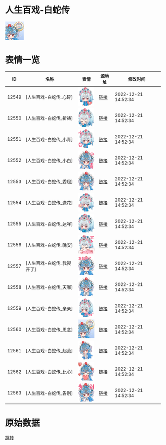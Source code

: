 # 人生百戏-白蛇传

<img src="./cover.png" height="60" alt="cover" />

# 表情一览

|ID|名称|表情|源地址|修改时间|
|----|----|----|----|----|
|12549|[人生百戏-白蛇传_心碎]|<img src="./pic/012549_%5B人生百戏-白蛇传_心碎%5D.png" height="60" alt="心碎"/>|[链接](https://i0.hdslb.com/bfs/garb/item/cfc0b52685db8626647ee6067642490b55eefcda.png)|2022-12-21 14:52:34|
|12550|[人生百戏-白蛇传_祈祷]|<img src="./pic/012550_%5B人生百戏-白蛇传_祈祷%5D.png" height="60" alt="祈祷"/>|[链接](https://i0.hdslb.com/bfs/garb/item/8700814b5d80d0b49f56175e88109f7d53c259d2.png)|2022-12-21 14:52:34|
|12551|[人生百戏-白蛇传_小青]|<img src="./pic/012551_%5B人生百戏-白蛇传_小青%5D.png" height="60" alt="小青"/>|[链接](https://i0.hdslb.com/bfs/garb/item/1846be7f7ab2a79db723259b25f739ccb0feb343.png)|2022-12-21 14:52:34|
|12552|[人生百戏-白蛇传_小白]|<img src="./pic/012552_%5B人生百戏-白蛇传_小白%5D.png" height="60" alt="小白"/>|[链接](https://i0.hdslb.com/bfs/garb/item/2bbf98ffb3e0ea4417d33a89c7aae8579a172c67.png)|2022-12-21 14:52:34|
|12553|[人生百戏-白蛇传_委屈]|<img src="./pic/012553_%5B人生百戏-白蛇传_委屈%5D.png" height="60" alt="委屈"/>|[链接](https://i0.hdslb.com/bfs/garb/item/3456828691a450434780d375904886d571b22b9e.png)|2022-12-21 14:52:34|
|12554|[人生百戏-白蛇传_送花]|<img src="./pic/012554_%5B人生百戏-白蛇传_送花%5D.png" height="60" alt="送花"/>|[链接](https://i0.hdslb.com/bfs/garb/item/ce05449039dc3935e5f766d7dde4a86e9e54564f.png)|2022-12-21 14:52:34|
|12555|[人生百戏-白蛇传_达咩]|<img src="./pic/012555_%5B人生百戏-白蛇传_达咩%5D.png" height="60" alt="达咩"/>|[链接](https://i0.hdslb.com/bfs/garb/item/2dd1f5cfc00cd06f603ca37338871b0fdfbe5bee.png)|2022-12-21 14:52:34|
|12556|[人生百戏-白蛇传_晚安]|<img src="./pic/012556_%5B人生百戏-白蛇传_晚安%5D.png" height="60" alt="晚安"/>|[链接](https://i0.hdslb.com/bfs/garb/item/8678e71fa3d68a4382f174b6f9cc7708fb91e176.png)|2022-12-21 14:52:34|
|12557|[人生百戏-白蛇传_我裂开了]|<img src="./pic/012557_%5B人生百戏-白蛇传_我裂开了%5D.png" height="60" alt="我裂开了"/>|[链接](https://i0.hdslb.com/bfs/garb/item/6a1b823cd79dff5d078ea272d8f71a5b379ec14a.png)|2022-12-21 14:52:34|
|12558|[人生百戏-白蛇传_天哪]|<img src="./pic/012558_%5B人生百戏-白蛇传_天哪%5D.png" height="60" alt="天哪"/>|[链接](https://i0.hdslb.com/bfs/garb/item/5d113339ba1d893add3014561f46effe25836bc2.png)|2022-12-21 14:52:34|
|12559|[人生百戏-白蛇传_亲亲]|<img src="./pic/012559_%5B人生百戏-白蛇传_亲亲%5D.png" height="60" alt="亲亲"/>|[链接](https://i0.hdslb.com/bfs/garb/item/1782f6e071581b97cdb61426121f0776f112f79a.png)|2022-12-21 14:52:34|
|12560|[人生百戏-白蛇传_思念]|<img src="./pic/012560_%5B人生百戏-白蛇传_思念%5D.png" height="60" alt="思念"/>|[链接](https://i0.hdslb.com/bfs/garb/item/021974286efd9fff0c2c52c83b3b625e270ab3b6.png)|2022-12-21 14:52:34|
|12561|[人生百戏-白蛇传_起范]|<img src="./pic/012561_%5B人生百戏-白蛇传_起范%5D.png" height="60" alt="起范"/>|[链接](https://i0.hdslb.com/bfs/garb/item/438a275afe0812a8df37881c166087b8524f695e.png)|2022-12-21 14:52:34|
|12562|[人生百戏-白蛇传_比心]|<img src="./pic/012562_%5B人生百戏-白蛇传_比心%5D.png" height="60" alt="比心"/>|[链接](https://i0.hdslb.com/bfs/garb/item/7cb34a7f1b6f53b0464be99b494b968f8354c4a2.png)|2022-12-21 14:52:34|
|12563|[人生百戏-白蛇传_告别]|<img src="./pic/012563_%5B人生百戏-白蛇传_告别%5D.png" height="60" alt="告别"/>|[链接](https://i0.hdslb.com/bfs/garb/item/f42c76ad50c9437de1e5f34b7dcb26b98f585eed.png)|2022-12-21 14:52:34|

# 原始数据

[跳转](./raw.json)

